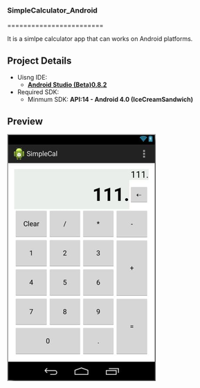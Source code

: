 ### SimpleCalculator_Android
========================

It is a simlpe calculator app that can works on Android platforms.

## Project Details
* Uisng IDE:	
  * [**Android Studio (Beta)0.8.2**](https://developer.android.com/intl/zh-tw/sdk/installing/studio.html) 
* Required SDK:	
  * Minmum SDK: **API:14 - Android 4.0 (IceCreamSandwich)**  

## Preview
![alt tag](./Images/previews.JPG)
